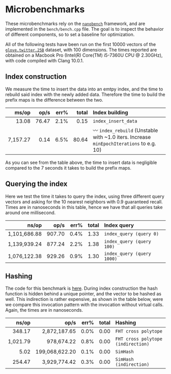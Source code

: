 # Microbenchmarks

These microbenchmarks rely on the [`nanobench`](https://nanobench.ankerl.com/) framework, and are implemented in the `bench/bench.cpp` file.
The goal is to inspect the behavior of different components, so to set a baseline for optimization.

All of the following tests have been run on the first 10000 vectors of the [`glove.twitter.25B`](https://nlp.stanford.edu/data/glove.twitter.27B.zip) dataset, with 100 dimensions.
The times reported are obtained on a Macbook Pro (Intel(R) Core(TM) i5-7360U CPU @ 2.30GHz), with code compiled with Clang 10.0.1.

## Index construction

We measure the time to insert the data into an emtpy index, and the time to rebuild said index with the newly added data.
Therefore the time to build the prefix maps is the difference between the two.

|               ms/op |                op/s |    err% |     total | Index building
|--------------------:|--------------------:|--------:|----------:|:---------------
|               13.08 |               76.47 |    2.1% |      0.15 | `index_insert_data`
|            7,157.27 |                0.14 |    6.5% |     80.64 | :wavy_dash: `index_rebuild` (Unstable with ~1.0 iters. Increase `minEpochIterations` to e.g. 10)

As you can see from the table above, the time to insert data is negligible compared to the 7 seconds it takes to build the prefix maps.

## Querying the index

Here we test the time it takes to query the index, using three different query vectors and asking for the 10 nearest neighbors with 0.9 guaranteed recall.
Times are in nanoseconds in this table, hence we have that all queries take around one millisecond.

|               ns/op |                op/s |    err% |     total | Index query
|--------------------:|--------------------:|--------:|----------:|:------------
|        1,101,686.88 |              907.70 |    0.4% |      1.33 | `index_query (query 0)`
|        1,139,939.24 |              877.24 |    2.2% |      1.38 | `index_query (query 100)`
|        1,076,122.38 |              929.26 |    0.9% |      1.30 | `index_query (query 1000)`

## Hashing

The code for this benchmark is [here](https://github.com/Cecca/puffinn/blob/3142c5d2c0e101bcfce119cd33d98e7250ab3aa1/bench/bench.cpp#L106-L123).
During index construction the hash function is hidden behind a unique pointer, and the vector to be hashed as well.
This indirection is rather expensive, as shown in the table below, were we compare this invocation pattern with the invocation without virtual calls.
Again, the times are in nanoseconds.

|               ns/op |                op/s |    err% |     total | Hashing
|--------------------:|--------------------:|--------:|----------:|:--------
|              348.17 |        2,872,187.65 |    0.0% |      0.00 | `FHT cross polytope`
|            1,021.79 |          978,674.22 |    0.8% |      0.00 | `FHT cross polytope (indirection)`
|                5.02 |      199,068,622.20 |    0.1% |      0.00 | `SimHash`
|              254.47 |        3,929,774.42 |    0.3% |      0.00 | `SimHash (indirection)`
